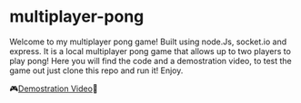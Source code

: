 # multiplayer-pong
Welcome to my multiplayer pong game! Built using node.Js, socket.io and express. It is a local multiplayer pong game that allows up to two players to play pong! Here you will find the code and a demostration video, to test the game out just clone this repo and run it! Enjoy.

🎮[Demostration Video](https://youtu.be/uA63fgV7vjM)🚀
